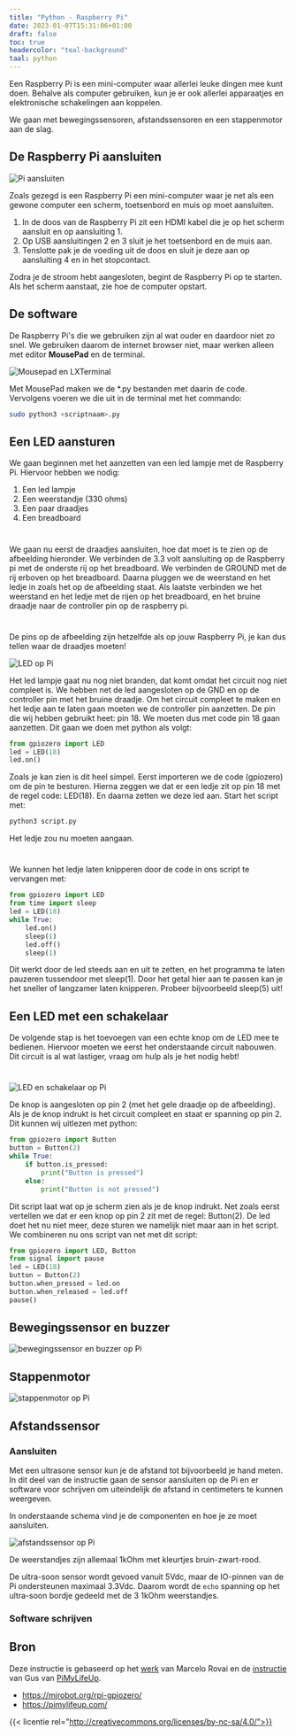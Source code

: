 ```yaml
---
title: "Python - Raspberry Pi"
date: 2023-01-07T15:31:06+01:00
draft: false
toc: true
headercolor: "teal-background"
taal: python
---
```


Een Raspberry Pi is een mini-computer waar allerlei leuke dingen mee kunt doen. Behalve als computer gebruiken,
kun je er ook allerlei apparaatjes en elektronische schakelingen aan koppelen.

We gaan met bewegingssensoren, afstandssensoren en een stappenmotor aan de slag. 

<!--more-->

## De Raspberry Pi aansluiten

![Pi aansluiten](pi%20aansluiten.png)

Zoals gezegd is een Raspberry Pi een mini-computer waar je net als een gewone computer een scherm, toetsenbord en muis
op moet aansluiten.

1. In de doos van de Raspberry Pi zit een HDMI kabel die je op het scherm aansluit en op aansluiting 1.
2. Op USB aansluitingen 2 en 3 sluit je het toetsenbord en de muis aan.
3. Tenslotte pak je de voeding uit de doos en sluit je deze aan op aansluiting 4 en in het stopcontact.

Zodra je de stroom hebt aangesloten, begint de Raspberry Pi op te starten. Als het scherm aanstaat, zie hoe de
computer opstart.

## De software

De Raspberry Pi's die we gebruiken zijn al wat ouder en daardoor niet zo snel. We gebruiken daarom de internet
browser niet, maar werken alleen met editor **MousePad** en de terminal.

![Mousepad en LXTerminal](screenshot_dietpi_mousepad_LXTerminal.jpg)

Met MousePad maken we de *.py bestanden met daarin de code.
Vervolgens voeren we die uit in de terminal met het commando:

```bash
sudo python3 <scriptnaam>.py
```

## Een LED aansturen
We gaan beginnen met het aanzetten van een led lampje met de Raspberry Pi. Hiervoor hebben we nodig:

1. Een led lampje
2. Een weerstandje (330 ohms)
3. Een paar draadjes
4. Een breadboard

#

We gaan nu eerst de draadjes aansluiten, hoe dat moet is te zien op de afbeelding hieronder. We verbinden de 3.3 volt aansluiting op de Raspberry pi met de onderste rij op het breadboard. We verbinden de GROUND met de rij erboven op het breadboard. Daarna pluggen we de weerstand en het ledje in zoals het op de afbeelding staat. Als laatste verbinden we het weerstand en het ledje met de rijen op het breadboard, en het bruine draadje naar de controller pin op de raspberry pi. 
#
De pins op de afbeelding zijn hetzelfde als op jouw Raspberry Pi, je kan dus tellen waar de draadjes moeten!

![LED op Pi](LED%20on%20Pi_bb.png)

Het led lampje gaat nu nog niet branden, dat komt omdat het circuit nog niet compleet is. We hebben net de led aangesloten op de GND en op de controller pin met het bruine draadje. Om het circuit compleet te maken en het ledje aan te laten gaan moeten we de controller pin aanzetten. De pin die wij hebben gebruikt heet: pin 18. We moeten dus met code pin 18 gaan aanzetten. Dit gaan we doen met python als volgt:

```python
from gpiozero import LED
led = LED(18)
led.on()
```

Zoals je kan zien is dit heel simpel. Eerst importeren we de code (gpiozero) om de pin te besturen. Hierna zeggen we dat er een ledje zit op pin 18 met de regel code: LED(18). En daarna zetten we deze led aan. Start het script met: 

```bash
python3 script.py
```

Het ledje zou nu moeten aangaan.
#
#
We kunnen het ledje laten knipperen door de code in ons script te vervangen met:

```python
from gpiozero import LED
from time import sleep
led = LED(18)
while True:
    led.on()
    sleep(1)
    led.off()
    sleep(1)
```

Dit werkt door de led steeds aan en uit te zetten, en het programma te laten pauzeren tussendoor met sleep(1). Door het getal hier aan te passen kan je het sneller of langzamer laten knipperen. Probeer bijvoorbeeld sleep(5) uit!
## Een LED met een schakelaar
De volgende stap is het toevoegen van een echte knop om de LED mee te bedienen. Hiervoor moeten we eerst het onderstaande circuit nabouwen. Dit circuit is al wat lastiger, vraag om hulp als je het nodig hebt!
#
![LED en schakelaar op Pi](LED%20and%20switch%20on%20Pi_bb.png)

De knop is aangesloten op pin 2 (met het gele draadje op de afbeelding). Als je de knop indrukt is het circuit compleet en staat er spanning op pin 2. Dit kunnen wij uitlezen met python:

```python
from gpiozero import Button
button = Button(2)
while True: 
    if button.is_pressed: 
        print("Button is pressed") 
    else:
        print("Button is not pressed")
```

Dit script laat wat op je scherm zien als je de knop indrukt. Net zoals eerst vertellen we dat er een knop op pin 2 zit met de regel: Button(2). 
De led doet het nu niet meer, deze sturen we namelijk niet maar aan in het script. We combineren nu ons script van net met dit script:

```python
from gpiozero import LED, Button
from signal import pause
led = LED(18)
button = Button(2)
button.when_pressed = led.on
button.when_released = led.off
pause()
```

## Bewegingssensor en buzzer


![bewegingssensor en buzzer op Pi](Motion%20and%20buzzer%20on%20Pi_bb.png)

## Stappenmotor

![stappenmotor op Pi](stepper%20motor%20on%20Pi_bb.png)

## Afstandssensor

### Aansluiten

Met een ultrasone sensor kun je de afstand tot bijvoorbeeld je hand meten. In dit deel van de instructie gaan de sensor 
aansluiten op de Pi en er software voor schrijven om uiteindelijk de afstand in centimeters te kunnen weergeven.

In onderstaande schema vind je de componenten en hoe je ze moet aansluiten.

![afstandssensor op Pi](distance%20sensor%20on%20pi_bb.png)

De weerstandjes zijn allemaal 1kOhm met kleurtjes bruin-zwart-rood. 

De ultra-soon sensor wordt gevoed vanuit 5Vdc, maar de IO-pinnen van de Pi ondersteunen maximaal 3.3Vdc. Daarom wordt
de `echo` spanning op het ultra-soon bordje gedeeld met de 3 1kOhm weerstandjes.

### Software schrijven



## Bron

Deze instructie is gebaseerd op het [werk](https://mjrobot.org/rpi-gpiozero/) van Marcelo Rovai en de 
[instructie](https://pimylifeup.com/raspberry-pi-distance-sensor/) van 
Gus van [PiMyLifeUp](https://pimylifeup.com/).

- https://mjrobot.org/rpi-gpiozero/
- https://pimylifeup.com/

{{< licentie rel="http://creativecommons.org/licenses/by-nc-sa/4.0/">}}
